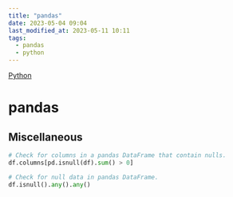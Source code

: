 ```yaml
---
title: "pandas"
date: 2023-05-04 09:04
last_modified_at: 2023-05-11 10:11
tags:
  - pandas
  - python
---
```


[Python](Python.md)

# pandas

## Miscellaneous

```python
# Check for columns in a pandas DataFrame that contain nulls.
df.columns[pd.isnull(df).sum() > 0]

# Check for null data in pandas DataFrame.
df.isnull().any().any()
```
